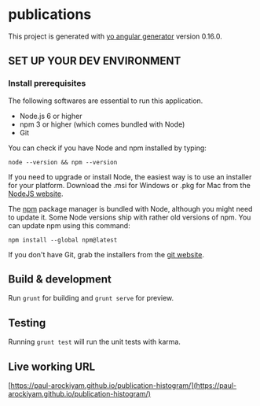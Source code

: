 # publications

This project is generated with [yo angular generator](https://github.com/yeoman/generator-angular)
version 0.16.0.

## SET UP YOUR DEV ENVIRONMENT

### Install prerequisites

The following softwares are essential to run this application.
- Node.js 6 or higher
- npm 3 or higher (which comes bundled with Node)
- Git

You can check if you have Node and npm installed by typing:

```
node --version && npm --version
```

If you need to upgrade or install Node, the easiest way is to use an installer for your platform. Download the .msi for Windows or .pkg for Mac from the [NodeJS website](https://nodejs.org/).

The [npm](https://www.npmjs.com/) package manager is bundled with Node, although you might need to update it. Some Node versions ship with rather old versions of npm. You can update npm using this command:

```
npm install --global npm@latest
```

If you don't have Git, grab the installers from the [git website](https://git-scm.com/).

## Build & development

Run `grunt` for building and `grunt serve` for preview.

## Testing

Running `grunt test` will run the unit tests with karma.

## Live working URL
[https://paul-arockiyam.github.io/publication-histogram/](https://paul-arockiyam.github.io/publication-histogram/)
